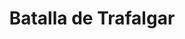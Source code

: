 ﻿---
title: "Batalla de Trafalgar"
permalink: periodes_735.html
layout: periode
dataInici: 1805-10-21
sidebar: periodes
pares:
  - id: 733
    title: "Guerra Anglo-Española"
    dataInici: "(1804-12-14)"
    dataFi: "(1809-01-14)"

fills:
jocsPrincipals:
jocsEscenaris:
jocsEpoca:
  - title: "Flying Colors"
    bggId: 8730
    escenari: "Trafalgar"
    dataInici: 
    dataFi: 

jocsEpocaEscenaris:
---

